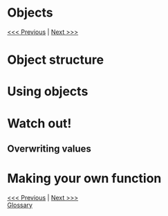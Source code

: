Objects
================

[\<\<\< Previous](03-objects.md) | [Next \>\>\>](04-vectors.md)

# Object structure

# Using objects

# Watch out\!

## Overwriting values

# Making your own function

[\<\<\< Previous](03-objects.md) | [Next \>\>\>](04-vectors.md)  
[Glossary](glossary)
